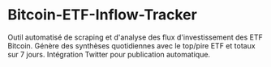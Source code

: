 # Bitcoin-ETF-Inflow-Tracker
Outil automatisé de scraping et d'analyse des flux d'investissement des ETF Bitcoin. Génère des synthèses quotidiennes avec le top/pire ETF et totaux sur 7 jours. Intégration Twitter pour publication automatique.

